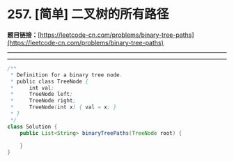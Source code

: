 # 257. [简单] 二叉树的所有路径

**题目链接：**[https://leetcode-cn.com/problems/binary-tree-paths](https://leetcode-cn.com/problems/binary-tree-paths)

---

<Cards card="leetcode_257_binary-tree-paths"></Cards>

---

```java
/**
 * Definition for a binary tree node.
 * public class TreeNode {
 *     int val;
 *     TreeNode left;
 *     TreeNode right;
 *     TreeNode(int x) { val = x; }
 * }
 */
class Solution {
    public List<String> binaryTreePaths(TreeNode root) {
        
    }
}
```